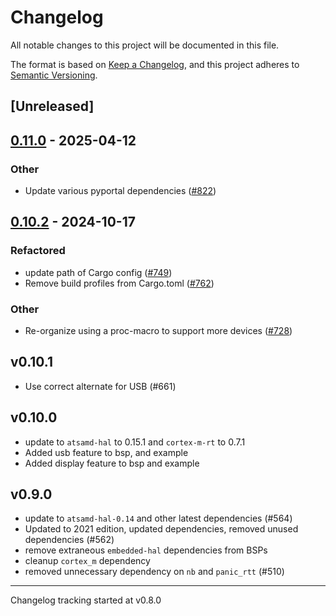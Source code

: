 # Changelog

All notable changes to this project will be documented in this file.

The format is based on [Keep a Changelog](https://keepachangelog.com/en/1.0.0/),
and this project adheres to [Semantic Versioning](https://semver.org/spec/v2.0.0.html).

## [Unreleased]

## [0.11.0](https://github.com/atsamd-rs/atsamd/compare/pyportal-0.10.2...pyportal-0.11.0) - 2025-04-12

### Other

- Update various pyportal dependencies ([#822](https://github.com/atsamd-rs/atsamd/pull/822))

## [0.10.2](https://github.com/atsamd-rs/atsamd/compare/pyportal-0.10.1...pyportal-0.10.2) - 2024-10-17

### Refactored

- update path of Cargo config ([#749](https://github.com/atsamd-rs/atsamd/pull/749)) 
- Remove build profiles from Cargo.toml ([#762](https://github.com/atsamd-rs/atsamd/pull/762))

### Other

- Re-organize using a proc-macro to support more devices ([#728](https://github.com/atsamd-rs/atsamd/pull/728))

## v0.10.1

- Use correct alternate for USB (#661)

## v0.10.0

- update to `atsamd-hal` to 0.15.1 and `cortex-m-rt` to 0.7.1
- Added usb feature to bsp, and example
- Added display feature to bsp and example

## v0.9.0

- update to `atsamd-hal-0.14` and other latest dependencies (#564)
- Updated to 2021 edition, updated dependencies, removed unused dependencies (#562)
- remove extraneous `embedded-hal` dependencies from BSPs
- cleanup `cortex_m` dependency
- removed unnecessary dependency on `nb` and `panic_rtt` (#510)

---

Changelog tracking started at v0.8.0
